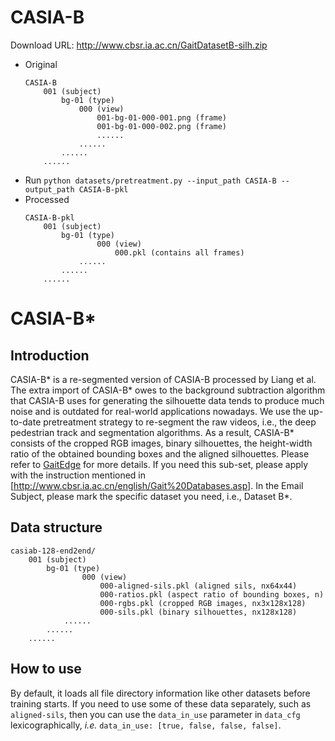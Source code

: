# CASIA-B
Download URL: http://www.cbsr.ia.ac.cn/GaitDatasetB-silh.zip
- Original
    ```
    CASIA-B
        001 (subject)
            bg-01 (type)
                000 (view)
                    001-bg-01-000-001.png (frame)
                    001-bg-01-000-002.png (frame)
                    ......
                ......
            ......
        ......
    ```
- Run `python datasets/pretreatment.py --input_path CASIA-B --output_path CASIA-B-pkl`
- Processed
    ```
    CASIA-B-pkl
        001 (subject)
            bg-01 (type)
                    000 (view)
                        000.pkl (contains all frames)
                ......
            ......
        ......
    ```
    
# CASIA-B\*
## Introduction
CASIA-B\* is a re-segmented version of CASIA-B processed by Liang et al. The extra import of CASIA-B* owes to the background subtraction algorithm that CASIA-B uses for generating the silhouette data tends to produce much noise and is outdated for real-world applications nowadays. We use the up-to-date pretreatment strategy to re-segment the raw videos, i.e., the deep pedestrian track and segmentation algorithms. As a result, CASIA-B\* consists of the cropped RGB images, binary silhouettes, the height-width ratio of the obtained bounding boxes and the aligned silhouettes. Please refer to [GaitEdge](../../configs/gaitedge/README.md) for more details. If you need this sub-set, please apply with the instruction mentioned in [http://www.cbsr.ia.ac.cn/english/Gait%20Databases.asp]. In the Email Subject, please mark the specific dataset you need, i.e., Dataset B*.

## Data structure
```
casiab-128-end2end/
    001 (subject)
        bg-01 (type)
                000 (view)
                    000-aligned-sils.pkl (aligned sils, nx64x44)
                    000-ratios.pkl (aspect ratio of bounding boxes, n)
                    000-rgbs.pkl (cropped RGB images, nx3x128x128)
                    000-sils.pkl (binary silhouettes, nx128x128)
            ......
        ......
    ......
```

## How to use
By default, it loads all file directory information like other datasets before training starts. If you need to use some of these data separately, such as `aligned-sils`, then you can use the `data_in_use` parameter in `data_cfg` lexicographically, *i.e.* `data_in_use: [true, false, false, false]`.
